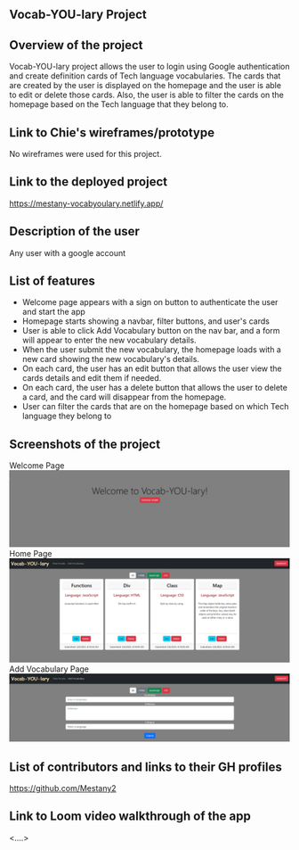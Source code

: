 ## Vocab-YOU-lary Project

## Overview of the project
Vocab-YOU-lary project allows the user to login using Google authentication and create definition cards of Tech language vocabularies. The cards that are created by the user is displayed on the homepage and the user is able to edit or delete those cards. Also, the user is able to filter the cards on the homepage based on the Tech language that they belong to.

## Link to Chie's wireframes/prototype
No wireframes were used for this project.

## Link to the deployed project

<https://mestany-vocabyoulary.netlify.app/>

## Description of the user
Any user with a google account

## List of features
* Welcome page appears with a sign on button to authenticate the user and start the app
* Homepage starts showing a navbar, filter buttons, and user's cards
* User is able to click Add Vocabulary button on the nav bar, and a form will appear to enter the new vocabulary details.
* When the user submit the new vocabulary, the homepage loads with a new card showing the new vocabulary's details.
* On each card, the user has an edit button that allows the user view the cards details and edit them if needed.
* On each card, the user has a delete button that allows the user to delete a card, and the card will disappear from the homepage.
* User can filter the cards that are on the homepage based on which Tech language they belong to
## Screenshots of the project
 Welcome Page
![Welcome Page](images/Screenshot_4.png)
 Home Page
![Home Page](images/Screenshot_1.png)
Add Vocabulary Page
![Form Page](images/Screenshot_2.png)

## List of contributors and links to their GH profiles
<https://github.com/Mestany2>

## Link to Loom video walkthrough of the app
<....>